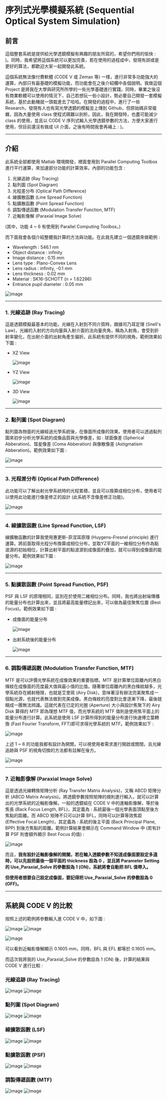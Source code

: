 # 序列式光學模擬系統 (Sequential Optical System Simulation)

## 前言
這個整套系統是提供給光學透鏡模擬有興趣的朋友所寫的，希望你們用的愉快 : )。同時，我希望將這個系統可以更加完善，若在使用的過程成中，發現有誤或是更好的算法，都歡迎大家一起開發此系統。

這個系統無法像付費軟體 (CODE V 或 Zemax 等) 一樣，進行非常多功能強大的運算，內部只有最基礎的模擬功能，而功能會在之後介紹欄中各個說明。我做這個 Project 是將我在大學與研究所所學的一些光學基礎進行實踐。同時，畢業之後沒有商業軟體可以使用的情況下，自己若想玩一些小設計，勢必要自己開發一套模擬系統，基於此動機就一頭栽進去了哈哈。在開發的過程中，進行了一些 Research，發現有人也有寫光學透鏡的模擬並上傳到 Github，但原始碼非常複雜，因為大量使用 class 使程式碼難以剖析。因此，我在開發時，也盡可能減少 class 的使用，並且以 CODE V 序列式輸入光學透鏡參數的方法，方便大家進行使用，但目前還沒有做成 UI 介面，之後有時間我會再補上 : )。

---
## 介紹
此系統全部都使用 Matlab 環境開發，裡面會用到 Parallel Computing Toolbox 進行平行運算，來加速部分功能的計算效率。內部的功能包含 :

1. 光線追跡 (Ray Tracing)
2. 點列圖 (Spot Diagram)
3. 光程差分布 (Optical Path Difference)
4. 線擴散函數 (Line Spread Function)
5. 點擴散函數 (Point Spread Function)
6. 調製傳遞函數 (Modulation Transfer Function, MTF)
7. 近軸影像解 (Paraxial Image Solve)

(其中，功能 4 ~ 6 有使用到 Parallel Computing Toolbox。)

而下面我會各個介紹整體我計算的方法與功能。在此我先建立一個透鏡來做範例 : 

* Wavelength : 546.1 nm
* Object distance : infinity
* Image distance : 0.15 mm
* Lens type : Plano-Convex Lens
* Lens radius : infinity, -0.1 mm
* Lens thickness : 0.02 mm
* Material : SK16-SCHOTT (n = 1.62286)
* Entrance pupil diameter : 0.05 mm

![image](https://github.com/YiChenLai/Sequencial_Optical_System_Simulation/blob/master/image/lens_demo.png)

---
### 1. 光線追跡 (Ray Tracing)
這是透鏡模擬最基本的功能，光線在入射到不同介質時，跟據司乃耳定理 (Snell's Law)，光線的入射的方向向量與入射介面的法向量夾角，稱為入射角，會受到折射率變化，在出射介面的出射角產生偏折。此系統有提供不同的視角，範例效果如下圖 : 

* XZ View
  
  ![image](https://github.com/YiChenLai/Sequencial_Optical_System_Simulation/blob/master/image/lens_view_xz.png)

* YZ View
  
    ![image](https://github.com/YiChenLai/Sequencial_Optical_System_Simulation/blob/master/image/lens_view_yz.png)
  
* 3D View

    ![image](https://github.com/YiChenLai/Sequencial_Optical_System_Simulation/blob/master/image/lens_view_3D.png)

---
### 2. 點列圖 (Spot Diagram)
點列圖為物面的光線經過光學系統後，在像面所成像的效果。使用者可以透過點列圖來初步分析光學系統的成像品質與光學像差，如 : 球面像差 (Spherical Abberation)、彗星像差 (Coma Abberation) 與像散像差 (Astigmatism Abberation)。範例效果如下圖 : 

![image](https://github.com/YiChenLai/Sequencial_Optical_System_Simulation/blob/master/image/spot_diagram.png)

---
### 3. 光程差分布 (Optical Path Difference)
此功能可以了解出射光學系統時的光程累積，並且可以換算成相位分布，使用者可以使用此功能進行像差修正的設計 (此系統不含像差修正功能)。

![image](https://github.com/YiChenLai/Sequencial_Optical_System_Simulation/blob/master/image/optical_path_difference.png)

---
### 4. 線擴散函數 (Line Spread Function, LSF)
線擴散函數的計算我使用惠更斯-菲涅耳原理 (Huygens–Fresnel principle) 進行運算。將前面取得光程分布換算成相位分布，並取YZ平面的一維相位分布作為點波源的初始相位，計算出射平面的點波源到成像面的疊加，就可以得到成像面的能量分布。範例效果如下圖 :

![image](https://github.com/YiChenLai/Sequencial_Optical_System_Simulation/blob/master/image/LSF.png)

---
### 5. 點擴散函數 (Point Spread Function, PSF)
PSF 與 LSF 的原理相同，區別在於使用二維相位分布。同時，我也將出射端傳播的能量分布也計算出來，並且將最高能量標記出來，可以做為最佳聚焦位置 (Best Focus)。範例效果如下圖 :

* 成像面的能量分布
  
  ![image](https://github.com/YiChenLai/Sequencial_Optical_System_Simulation/blob/master/image/PSF_XY.png)

* 出射系統後的能量分布  
  
  ![image](https://github.com/YiChenLai/Sequencial_Optical_System_Simulation/blob/master/image/PSF_YZ.png)

---
### 6. 調製傳遞函數 (Modulation Transfer Function, MTF)
MTF 是可以評價光學系統在成像效果的重要指標。MTF 是計算單位距離內的黑白條紋在成像面的亮度最大值與最小值的比值。隨著單位距離內的黑白條紋越多，光學系統存在繞射極限，也就是艾里斑 (Airy Disk)，意味著沒有辦法完美聚焦成一個點光源，也就代表無法做到完美成像。黑白條紋的亮度對比會逐漸下降，最後就糊成一團無法辨識。這就代表在已定的光圈 (Aperture) 大小與設計焦聚下的 Airy Disk 算得的 MTF 即為理想 MTF 值，而光學系統的 MTF 值則是使用焦平面上的能量分布進行計算。此系統是使用 LSF 計算所得到的能量分布進行快速傅立葉轉換 (Fast Fourier Transform, FFT)即可求得光學系統的 MTF。範例效果如下 :

![image](https://github.com/YiChenLai/Sequencial_Optical_System_Simulation/blob/master/image/MTF.png)

上述 1 ~ 6 的功能我都有設計為開關，可以視使用者需求進行開啟或關閉，且光線追跡與 PSF 的視角切換的方法都有註解在後方。

![image](https://github.com/YiChenLai/Sequencial_Optical_System_Simulation/blob/master/image/app_switch.png)

---

### 7. 近軸影像解 (Paraxial Image Solve)
這是透過光線轉換矩陣分析 (Ray Transfer Matrix Analysis)，又稱 ABCD 矩陣分析 (ABCD Matrix Analysis)。將透鏡參數按照矩陣的規則進行輸入，就可以計算出的光學系統的近軸影像解。一般的透鏡組在 CODE V 中的進軸影像解，等於後焦長 (Back Focus Length, BFL)，其定義為 : 系統最後一個光學表面頂點至後方焦點的距離。而 ABCD 矩陣不只可以計算 BFL，同時可以計算等效焦距 (Effective Focal Length)，其定義為 : 系統的後主平面 (Back Principal Plane, BPP) 到後方焦點的距離。範例計算結果會顯示在 Command Window 中 (若有計算 PSF 則會額外顯示 Best Focus 的值) :

![image](https://github.com/YiChenLai/Sequencial_Optical_System_Simulation/blob/master/image/BFL_EFL.png)

而且，**我有設計近軸影像解的開關，若在輸入透鏡參數不知道成像面要設定多遠時，可以先設把最後一個平面的 thickness 設為 0 ，並且將 Parameter Setting 的 Use_Paraxial_Solve 的參數設為 1 (ON)，系統將會自動把 BFL 值帶入。**

**但使用者想要自己設定成像面，要記得把 Use_Paraxial_Solve 的參數設為 0 (OFF)。**

---

## 系統與 CODE V 的比較

按照上述的範例將參數輸入進 CODE V 中，如下圖 : 

![image](https://github.com/YiChenLai/Sequencial_Optical_System_Simulation/blob/master/image/vs_CODEV/CODEV_setting_1.png)
![image](https://github.com/YiChenLai/Sequencial_Optical_System_Simulation/blob/master/image/vs_CODEV/CODEV_setting_2.png)

![image](https://github.com/YiChenLai/Sequencial_Optical_System_Simulation/blob/master/image/vs_CODEV/CODEV_setting.png)

可以看到近軸影像解顯示 0.1605 mm，同時，BFL 與 EFL 都等於 0.1605 mm。

而這次我將我的 Use_Paraxial_Solve 的參數設為 1 (ON) 後，計算的結果與 CODE V 進行比較 : 

### 光線追跡 (Ray Tracing)

![image](https://github.com/YiChenLai/Sequencial_Optical_System_Simulation/blob/master/image/vs_CODEV/CODEV_lens_view_yz.png)
![image](https://github.com/YiChenLai/Sequencial_Optical_System_Simulation/blob/master/image/vs_CODEV/SOSS_lens_view_yz.png)

### 點列圖 (Spot Diagram)

![image](https://github.com/YiChenLai/Sequencial_Optical_System_Simulation/blob/master/image/vs_CODEV/CODEV_spot_diagram.png)
![image](https://github.com/YiChenLai/Sequencial_Optical_System_Simulation/blob/master/image/vs_CODEV/SOSS_spot_diagram.png)

### 線擴散函數 (LSF)

![image](https://github.com/YiChenLai/Sequencial_Optical_System_Simulation/blob/master/image/vs_CODEV/CODEV_LSF.png)
![image](https://github.com/YiChenLai/Sequencial_Optical_System_Simulation/blob/master/image/vs_CODEV/SOSS_LSF.png)

### 點擴散函數 (PSF)

![image](https://github.com/YiChenLai/Sequencial_Optical_System_Simulation/blob/master/image/vs_CODEV/CODEV_PSF.png)
![image](https://github.com/YiChenLai/Sequencial_Optical_System_Simulation/blob/master/image/vs_CODEV/SOSS_PSF.png)

### 調製傳遞函數 (MTF)

![image](https://github.com/YiChenLai/Sequencial_Optical_System_Simulation/blob/master/image/vs_CODEV/CODEV_MTF.png)
![image](https://github.com/YiChenLai/Sequencial_Optical_System_Simulation/blob/master/image/vs_CODEV/SOSS_MTF.png)
